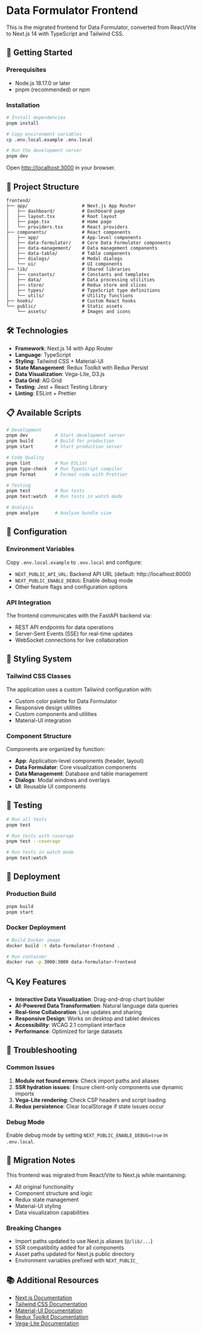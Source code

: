 # Data Formulator Frontend

This is the migrated frontend for Data Formulator, converted from React/Vite to Next.js 14 with TypeScript and Tailwind CSS.

## 🚀 Getting Started

### Prerequisites

- Node.js 18.17.0 or later
- pnpm (recommended) or npm

### Installation

```bash
# Install dependencies
pnpm install

# Copy environment variables
cp .env.local.example .env.local

# Run the development server
pnpm dev
```

Open [http://localhost:3000](http://localhost:3000) in your browser.

## 📁 Project Structure

```
frontend/
├── app/                    # Next.js App Router
│   ├── dashboard/          # Dashboard page
│   ├── layout.tsx          # Root layout
│   ├── page.tsx            # Home page
│   └── providers.tsx       # React providers
├── components/             # React components
│   ├── app/                # App-level components
│   ├── data-formulator/    # Core Data Formulator components
│   ├── data-management/    # Data management components
│   ├── data-table/         # Table components
│   ├── dialogs/            # Modal dialogs
│   └── ui/                 # UI components
├── lib/                    # Shared libraries
│   ├── constants/          # Constants and templates
│   ├── data/               # Data processing utilities
│   ├── store/              # Redux store and slices
│   ├── types/              # TypeScript type definitions
│   └── utils/              # Utility functions
├── hooks/                  # Custom React hooks
└── public/                 # Static assets
    └── assets/             # Images and icons
```

## 🛠️ Technologies

- **Framework**: Next.js 14 with App Router
- **Language**: TypeScript
- **Styling**: Tailwind CSS + Material-UI
- **State Management**: Redux Toolkit with Redux Persist
- **Data Visualization**: Vega-Lite, D3.js
- **Data Grid**: AG Grid
- **Testing**: Jest + React Testing Library
- **Linting**: ESLint + Prettier

## 📋 Available Scripts

```bash
# Development
pnpm dev          # Start development server
pnpm build        # Build for production
pnpm start        # Start production server

# Code Quality
pnpm lint         # Run ESLint
pnpm type-check   # Run TypeScript compiler
pnpm format       # Format code with Prettier

# Testing
pnpm test         # Run tests
pnpm test:watch   # Run tests in watch mode

# Analysis
pnpm analyze      # Analyze bundle size
```

## 🔧 Configuration

### Environment Variables

Copy `.env.local.example` to `.env.local` and configure:

- `NEXT_PUBLIC_API_URL`: Backend API URL (default: http://localhost:8000)
- `NEXT_PUBLIC_ENABLE_DEBUG`: Enable debug mode
- Other feature flags and configuration options

### API Integration

The frontend communicates with the FastAPI backend via:
- REST API endpoints for data operations
- Server-Sent Events (SSE) for real-time updates
- WebSocket connections for live collaboration

## 🎨 Styling System

### Tailwind CSS Classes

The application uses a custom Tailwind configuration with:
- Custom color palette for Data Formulator
- Responsive design utilities
- Custom components and utilities
- Material-UI integration

### Component Structure

Components are organized by function:
- **App**: Application-level components (header, layout)
- **Data Formulator**: Core visualization components
- **Data Management**: Database and table management
- **Dialogs**: Modal windows and overlays
- **UI**: Reusable UI components

## 🧪 Testing

```bash
# Run all tests
pnpm test

# Run tests with coverage
pnpm test --coverage

# Run tests in watch mode
pnpm test:watch
```

## 🚀 Deployment

### Production Build

```bash
pnpm build
pnpm start
```

### Docker Deployment

```bash
# Build Docker image
docker build -t data-formulator-frontend .

# Run container
docker run -p 3000:3000 data-formulator-frontend
```

## 🔍 Key Features

- **Interactive Data Visualization**: Drag-and-drop chart builder
- **AI-Powered Data Transformation**: Natural language data queries
- **Real-time Collaboration**: Live updates and sharing
- **Responsive Design**: Works on desktop and tablet devices
- **Accessibility**: WCAG 2.1 compliant interface
- **Performance**: Optimized for large datasets

## 🐛 Troubleshooting

### Common Issues

1. **Module not found errors**: Check import paths and aliases
2. **SSR hydration issues**: Ensure client-only components use dynamic imports
3. **Vega-Lite rendering**: Check CSP headers and script loading
4. **Redux persistence**: Clear localStorage if state issues occur

### Debug Mode

Enable debug mode by setting `NEXT_PUBLIC_ENABLE_DEBUG=true` in `.env.local`.

## 📖 Migration Notes

This frontend was migrated from React/Vite to Next.js while maintaining:
- All original functionality
- Component structure and logic
- Redux state management
- Material-UI styling
- Data visualization capabilities

### Breaking Changes

- Import paths updated to use Next.js aliases (`@/lib/...`)
- SSR compatibility added for all components
- Asset paths updated for Next.js public directory
- Environment variables prefixed with `NEXT_PUBLIC_`

## 📚 Additional Resources

- [Next.js Documentation](https://nextjs.org/docs)
- [Tailwind CSS Documentation](https://tailwindcss.com/docs)
- [Material-UI Documentation](https://mui.com/)
- [Redux Toolkit Documentation](https://redux-toolkit.js.org/)
- [Vega-Lite Documentation](https://vega.github.io/vega-lite/)